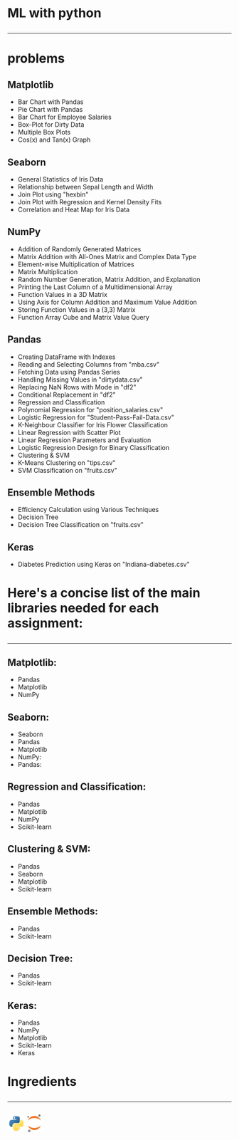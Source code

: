 # ML with python <hr>

# problems

## Matplotlib
- Bar Chart with Pandas
- Pie Chart with Pandas
- Bar Chart for Employee Salaries
- Box-Plot for Dirty Data
- Multiple Box Plots
- Cos(x) and Tan(x) Graph

## Seaborn
- General Statistics of Iris Data
- Relationship between Sepal Length and Width
- Join Plot using "hexbin"
- Join Plot with Regression and Kernel Density Fits
- Correlation and Heat Map for Iris Data

## NumPy
- Addition of Randomly Generated Matrices
- Matrix Addition with All-Ones Matrix and Complex Data Type
- Element-wise Multiplication of Matrices
- Matrix Multiplication
- Random Number Generation, Matrix Addition, and Explanation
- Printing the Last Column of a Multidimensional Array
- Function Values in a 3D Matrix
- Using Axis for Column Addition and Maximum Value Addition
- Storing Function Values in a (3,3) Matrix
- Function Array Cube and Matrix Value Query

## Pandas
- Creating DataFrame with Indexes
- Reading and Selecting Columns from "mba.csv"
- Fetching Data using Pandas Series
- Handling Missing Values in "dirtydata.csv"
- Replacing NaN Rows with Mode in "df2"
- Conditional Replacement in "df2"
- Regression and Classification
- Polynomial Regression for "position_salaries.csv"
- Logistic Regression for "Student-Pass-Fail-Data.csv"
- K-Neighbour Classifier for Iris Flower Classification
- Linear Regression with Scatter Plot
- Linear Regression Parameters and Evaluation
- Logistic Regression Design for Binary Classification
- Clustering & SVM
- K-Means Clustering on "tips.csv"
- SVM Classification on "fruits.csv"

## Ensemble Methods
- Efficiency Calculation using Various Techniques
- Decision Tree
- Decision Tree Classification on "fruits.csv"

## Keras
- Diabetes Prediction using Keras on "Indiana-diabetes.csv"


# Here's a concise list of the main libraries needed for each assignment:<hr>

## Matplotlib:

- Pandas
- Matplotlib
- NumPy

 ## Seaborn:
 
- Seaborn
- Pandas
- Matplotlib
- NumPy:
- Pandas:


## Regression and Classification:

- Pandas
- Matplotlib
- NumPy
- Scikit-learn

## Clustering & SVM:

- Pandas
- Seaborn
- Matplotlib
- Scikit-learn
 
## Ensemble Methods:

- Pandas
- Scikit-learn

## Decision Tree:

- Pandas
- Scikit-learn

## Keras:

- Pandas
- NumPy
- Matplotlib
- Scikit-learn
- Keras

# Ingredients <hr>

<img src="https://raw.githubusercontent.com/devicons/devicon/master/icons/python/python-original.svg" alt="python" width="40" height="40"/><img src="https://raw.githubusercontent.com/devicons/devicon/master/icons/jupyter/jupyter-original.svg" alt="python" width="40" height="40"/>

